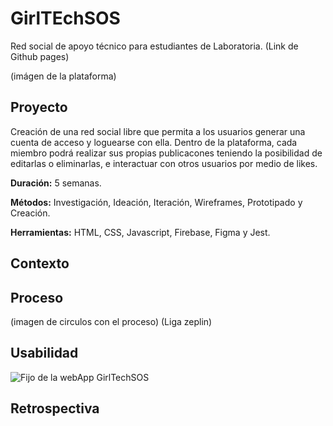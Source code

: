 # GirlTEchSOS
Red social de apoyo técnico para estudiantes de Laboratoria.
(Link de Github pages)

(imágen de la plataforma)

## Proyecto

Creación de una red social libre que permita a los usuarios generar una cuenta de acceso y loguearse con ella.
Dentro de la plataforma, cada miembro podrá realizar sus propias publicacones teniendo la posibilidad de editarlas o eliminarlas, e interactuar con otros usuarios por medio de likes.

**Duración:** 5 semanas.

**Métodos:** Investigación, Ideación, Iteración, Wireframes, Prototipado y Creación.

**Herramientas:** HTML, CSS, Javascript, Firebase, Figma y Jest.

## Contexto

## Proceso

(imagen de circulos con el proceso)
(Liga zeplin)

## Usabilidad

![Fijo de la webApp GirlTechSOS](https://github.com/osiris25/CDMX010-social-network/blob/master/src/images/presentacion%20de%20la%20pagina.gif)

## Retrospectiva
